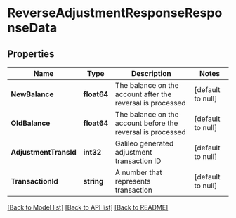 # ReverseAdjustmentResponseResponseData

## Properties
Name | Type | Description | Notes
------------ | ------------- | ------------- | -------------
**NewBalance** | **float64** | The balance on the account after the reversal is processed | [default to null]
**OldBalance** | **float64** | The balance on the account before the reversal is processed | [default to null]
**AdjustmentTransId** | **int32** | Galileo generated adjustment transaction ID | [default to null]
**TransactionId** | **string** | A number that represents transaction | [default to null]

[[Back to Model list]](../README.md#documentation-for-models) [[Back to API list]](../README.md#documentation-for-api-endpoints) [[Back to README]](../README.md)

